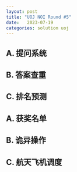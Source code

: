 ```yaml
---
layout: post
title: "UOJ NOI Round #5"
date:   2023-07-19
categories: solution uoj
---
```


## A. 提问系统

## B. 答案查重

## C. 排名预测

## A. 获奖名单

## B. 诡异操作

## C. 航天飞机调度